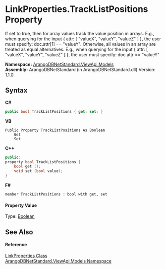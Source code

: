 # LinkProperties.TrackListPositions Property 
 

If set to true, then for array values track the value position in arrays. E.g., when querying for the input { attr: [ "valueX", "valueY", "valueZ" ] }, the user must specify: doc.attr[1] == "valueY". Otherwise, all values in an array are treated as equal alternatives. E.g., when querying for the input { attr: [ "valueX", "valueY", "valueZ" ] }, the user must specify: doc.attr == "valueY"

**Namespace:**&nbsp;<a href="23bbeb16-c099-4f2c-4dad-2e67e1a19df4">ArangoDBNetStandard.ViewApi.Models</a><br />**Assembly:**&nbsp;ArangoDBNetStandard (in ArangoDBNetStandard.dll) Version: 1.1.0

## Syntax

**C#**<br />
``` C#
public bool TrackListPositions { get; set; }
```

**VB**<br />
``` VB
Public Property TrackListPositions As Boolean
	Get
	Set
```

**C++**<br />
``` C++
public:
property bool TrackListPositions {
	bool get ();
	void set (bool value);
}
```

**F#**<br />
``` F#
member TrackListPositions : bool with get, set

```


#### Property Value
Type: <a href="https://docs.microsoft.com/dotnet/api/system.boolean" target="_blank" rel="noopener noreferrer">Boolean</a>

## See Also


#### Reference
<a href="93d84450-61da-a2a6-d3c2-40870e849ae0">LinkProperties Class</a><br /><a href="23bbeb16-c099-4f2c-4dad-2e67e1a19df4">ArangoDBNetStandard.ViewApi.Models Namespace</a><br />